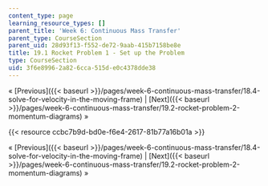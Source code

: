 ```yaml
---
content_type: page
learning_resource_types: []
parent_title: 'Week 6: Continuous Mass Transfer'
parent_type: CourseSection
parent_uid: 28d93f13-f552-de72-9aab-415b7158be8e
title: 19.1 Rocket Problem 1 - Set up the Problem
type: CourseSection
uid: 3f6e8996-2a82-6cca-515d-e0c4378dde38
---
```


« [Previous]({{< baseurl >}}/pages/week-6-continuous-mass-transfer/18.4-solve-for-velocity-in-the-moving-frame) | [Next]({{< baseurl >}}/pages/week-6-continuous-mass-transfer/19.2-rocket-problem-2-momentum-diagrams) »

{{< resource ccbc7b9d-bd0e-f6e4-2617-81b77a16b01a >}}

« [Previous]({{< baseurl >}}/pages/week-6-continuous-mass-transfer/18.4-solve-for-velocity-in-the-moving-frame) | [Next]({{< baseurl >}}/pages/week-6-continuous-mass-transfer/19.2-rocket-problem-2-momentum-diagrams) »